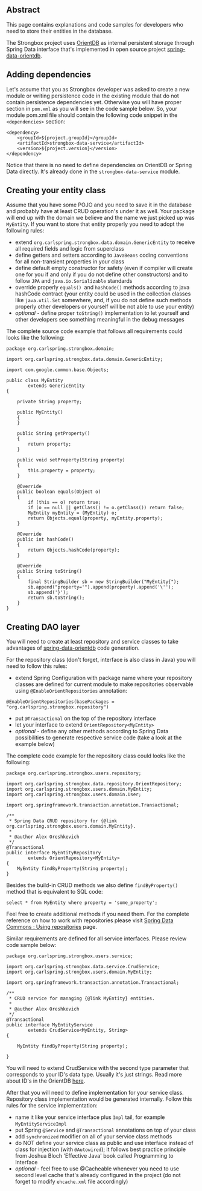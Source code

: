 ## Abstract
This page contains explanations and code samples for developers who need to store their entities in the database. 

The Strongbox project uses [OrientDB](http://orientdb.com/orientdb/) as internal persistent storage through Spring Data interface that's implemented in open source project [spring-data-orientdb](https://github.com/orientechnologies/spring-data-orientdb).

## Adding dependencies
Let's assume that you as Strongbox developer was asked to create a new module or writing persistence code in the existing module that do not contain persistence dependencies yet. Otherwise you will have proper section in `pom.xml` as you will see in the code sample below. So, your module pom.xml file should contain the following code snippet in the `<dependencies>` section:

    <dependency>
        <groupId>${project.groupId}</groupId>
        <artifactId>strongbox-data-service</artifactId>
        <version>${project.version}</version>
    </dependency>

Notice that there is no need to define dependencies on OrientDB or Spring Data directly. It's already done in the `strongbox-data-service` module.

## Creating your entity class
Assume that you have some POJO and you need to save it in the database and probably have at least CRUD operation's under it as well. Your package will end up with the domain we believe and the name we just picked up was `MyEntity`. If you want to store that entity properly you need to adopt the following rules:
* extend `org.carlspring.strongbox.data.domain.GenericEntity` to receive all required fields and logic from superclass
* define getters and setters according to `JavaBeans` coding conventions for all non-transient properties in your class
* define default empty constructor for safety (even if compiler will create one for you if and only if you do not define other constructors) and to follow `JPA` and `java.io.Serializable` standards
* override properly `equals() `and `hashCode()` methods according to java hashCode contract (your entity could be used in the collection classes like `java.util.Set` somewhere, and, if you do not define such methods properly other developers or yourself will be not able to use your entity)
* _optional_ - define proper `toString()` implementation to let yourself and other developers see something meaningful in the debug messages

The complete source code example that follows all requirements could looks like the following:

    package org.carlspring.strongbox.domain;
    
    import org.carlspring.strongbox.data.domain.GenericEntity;
    
    import com.google.common.base.Objects;
    
    public class MyEntity
            extends GenericEntity
    {
    
        private String property;
    
        public MyEntity()
        {
        }
    
        public String getProperty()
        {
            return property;
        }
    
        public void setProperty(String property)
        {
            this.property = property;
        }
    
        @Override
        public boolean equals(Object o)
        {
            if (this == o) return true;
            if (o == null || getClass() != o.getClass()) return false;
            MyEntity myEntity = (MyEntity) o;
            return Objects.equal(property, myEntity.property);
        }
    
        @Override
        public int hashCode()
        {
            return Objects.hashCode(property);
        }
    
        @Override
        public String toString()
        {
            final StringBuilder sb = new StringBuilder("MyEntity{");
            sb.append("property='").append(property).append('\'');
            sb.append('}');
            return sb.toString();
        }
    }

## Creating DAO layer
You will need to create at least repository and service classes to take advantages of [spring-data-orientdb](https://github.com/orientechnologies/spring-data-orientdb) code generation.

For the repository class (don't forget, interface is also class in Java) you will need to follow this rules:
* extend Spring Configuration with package name where your repository classes are defined for current module to make repositories observable using `@EnableOrientRepositories` annotation:

`@EnableOrientRepositories(basePackages = "org.carlspring.strongbox.repository")`

* put `@Transactional` on the top of the repository interface
* let your interface to extend `OrientRepository<MyEntity>`
* _optional_ - define any other methods according to Spring Data possibilities to generate respective service code (take a look at the example below)

The complete code example for the repository class could looks like the following:

    package org.carlspring.strongbox.users.repository;
    
    import org.carlspring.strongbox.data.repository.OrientRepository;
    import org.carlspring.strongbox.users.domain.MyEntity;
    import org.carlspring.strongbox.users.domain.User;
    
    import org.springframework.transaction.annotation.Transactional;
    
    /**
     * Spring Data CRUD repository for {@link org.carlspring.strongbox.users.domain.MyEntity}.
     *
     * @author Alex Oreshkevich
     */
    @Transactional
    public interface MyEntityRepository
            extends OrientRepository<MyEntity>
    {
        MyEntity findByProperty(String property);
    }

Besides the build-in CRUD methods we also define `findByProperty()` method that is equivalent to SQL code:

    select * from MyEntity where property = 'some_property';

Feel free to create additional methods if you need them. For the complete reference on how to work with repositories please visit [Spring Data Commons : Using repositories](http://docs.spring.io/spring-data/data-commons/docs/current/reference/html/#repositories) page.

Similar requirements are defined for all service interfaces. Please review code sample below:

    package org.carlspring.strongbox.users.service;
    
    import org.carlspring.strongbox.data.service.CrudService;
    import org.carlspring.strongbox.users.domain.MyEntity;
    
    import org.springframework.transaction.annotation.Transactional;
    
    /**
     * CRUD service for managing {@link MyEntity} entities.
     *
     * @author Alex Oreshkevich
     */
    @Transactional
    public interface MyEntityService
            extends CrudService<MyEntity, String>
    {
    
        MyEntity findByProperty(String property);
    
    }

You will need to extend CrudService with the second type parameter that corresponds to your ID's data type. Usually it's just strings. Read more about ID's in the OrientDB [here](http://orientdb.com/docs/2.0/orientdb.wiki/Tutorial-Record-ID.html).

After that you will need to define implementation for your service class. Repository class implementation would be generated internally. Follow this rules for the service implementation:
* name it like your service interface plus `Impl` tail, for example `MyEntityServiceImpl`
* put Spring `@Service` and `@Transactional` annotations on top of your class
* add `synchronized` modifier on all of your service class methods
* do NOT define your service class as public and use interface instead of class for injection (with `@Autowired`); it follows best practice principle from Joshua Bloch 'Effective Java' book called Programming to Interface
* _optional_ - feel free to use @Cacheable whenever you need to use second level cache that's already configured in the project (do not forget to modify `ehcache.xml` file accordingly) 

